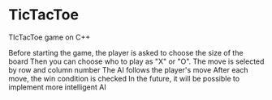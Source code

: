 # TicTacToe
TIcTacToe game on C++

Before starting the game, the player is asked to choose the size of the board
Then you can choose who to play as "X" or "O".
The move is selected by row and column number
The AI follows the player's move
After each move, the win condition is checked
In the future, it will be possible to implement more intelligent AI
